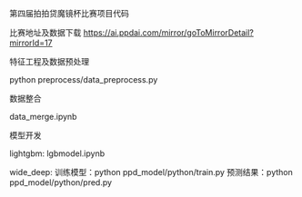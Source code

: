 
第四届拍拍贷魔镜杯比赛项目代码 

比赛地址及数据下载 https://ai.ppdai.com/mirror/goToMirrorDetail?mirrorId=17

特征工程及数据预处理 

python preprocess/data_preprocess.py

数据整合

data_merge.ipynb

模型开发 

lightgbm: lgbmodel.ipynb

wide_deep: 
训练模型：python ppd_model/python/train.py
预测结果：python ppd_model/python/pred.py
